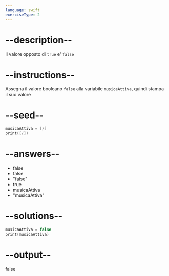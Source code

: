 ```yaml
---
language: swift
exerciseType: 2
---
```


# --description--

Il valore opposto di `true` e' `false`

# --instructions--

Assegna il valore booleano `false` alla variabile `musicaAttiva`, quindi stampa il suo valore

# --seed--

```swift
musicaAttiva = [/]
print([/])
```

# --answers--

- false
- false
- "false"
- true
- musicaAttiva
- "musicaAttiva"

# --solutions--

```swift
musicaAttiva = false
print(musicaAttiva)
```

# --output--

false

